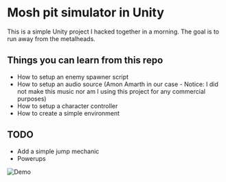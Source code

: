 # Mosh pit simulator in Unity

This is a simple Unity project I hacked together in a morning. The goal is to run away from the metalheads.


## Things you can learn from this repo
* How to setup an enemy spawner script
* How to setup an audio source (Amon Amarth in our case - Notice: I did not make this music nor am I using this project for any commercial purposes)
* How to setup a character controller
* How to create a simple environment

## TODO
* Add a simple jump mechanic
* Powerups

![Demo](demo.gif)


